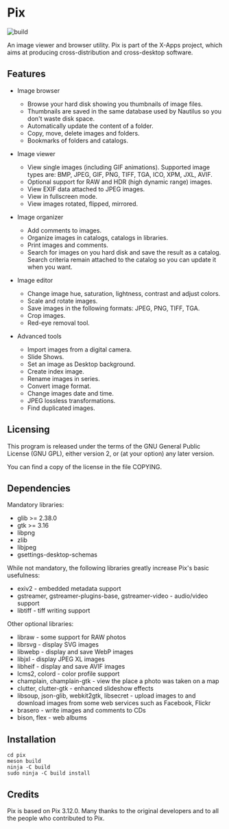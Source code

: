 # Pix
![build](https://github.com/linuxmint/pix/actions/workflows/build.yml/badge.svg)

An image viewer and browser utility.
Pix is part of the X-Apps project, which aims at producing cross-distribution and cross-desktop software.
 
## Features

 * Image browser

   + Browse your hard disk showing you thumbnails of image files.
   + Thumbnails are saved in the same database used by Nautilus so you
     don't waste disk space.
   + Automatically update the content of a folder.
   + Copy, move, delete images and folders.
   + Bookmarks of folders and catalogs.

 * Image viewer

   + View single images (including GIF animations).  Supported image
     types are: BMP, JPEG, GIF, PNG, TIFF, TGA, ICO, XPM, JXL, AVIF.
   + Optional support for RAW and HDR (high dynamic range) images.
   + View EXIF data attached to JPEG images.
   + View in fullscreen mode.
   + View images rotated, flipped, mirrored.

 * Image organizer

   + Add comments to images.
   + Organize images in catalogs, catalogs in libraries.
   + Print images and comments.
   + Search for images on you hard disk and save the result as a catalog.
     Search criteria remain attached to the catalog so you can update it
     when you want.

 * Image editor

   + Change image hue, saturation, lightness, contrast and adjust colors.
   + Scale and rotate images.
   + Save images in the following formats: JPEG, PNG, TIFF, TGA.
   + Crop images.
   + Red-eye removal tool.

 * Advanced tools

   + Import images from a digital camera.
   + Slide Shows.
   + Set an image as Desktop background.
   + Create index image.
   + Rename images in series.
   + Convert image format.
   + Change images date and time.
   + JPEG lossless transformations.
   + Find duplicated images.

## Licensing

  This program is released under the terms of the GNU General Public
  License (GNU GPL), either version 2, or (at your option) any later version.

  You can find a copy of the license in the file COPYING.

## Dependencies

  Mandatory libraries:

  * glib >= 2.38.0
  * gtk >= 3.16
  * libpng
  * zlib
  * libjpeg
  * gsettings-desktop-schemas

  While not mandatory, the following libraries greatly increase Pix's basic usefulness:

  * exiv2 - embedded metadata support
  * gstreamer, gstreamer-plugins-base, gstreamer-video - audio/video support
  * libtiff - tiff writing support

  Other optional libraries:

  * libraw - some support for RAW photos
  * librsvg - display SVG images
  * libwebp - display and save WebP images
  * libjxl - display JPEG XL images
  * libheif - display and save AVIF images
  * lcms2, colord - color profile support
  * champlain, champlain-gtk - view the place a photo was taken on a map
  * clutter, clutter-gtk - enhanced slideshow effects
  * libsoup, json-glib, webkit2gtk, libsecret - upload images to and
    download images from some web services such as Facebook, Flickr
  * brasero - write images and comments to CDs
  * bison, flex - web albums

## Installation

    cd pix
    meson build
    ninja -C build
    sudo ninja -C build install

## Credits

  Pix is based on Pix 3.12.0.
  Many thanks to the original developers and to all the people who contributed to Pix.

